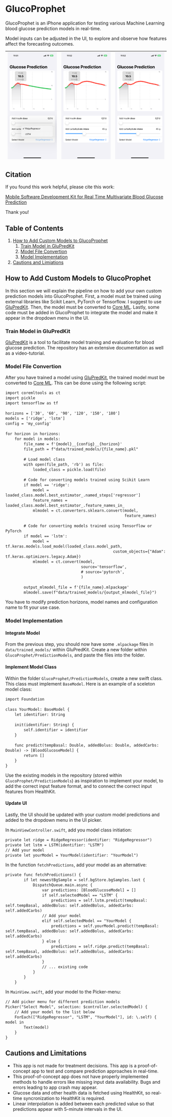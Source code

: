 # GlucoProphet

GlucoProphet is an iPhone application for testing various Machine Learning blood glucose prediction models in real-time. 

Model inputs can be adjusted in the UI, to explore and observe how features affect the forecasting outcomes.

| ![Demo carbs](figures/demo_menu.PNG) | ![Demo carbs](figures/demo_carbs.PNG) | ![Demo carbs](figures/demo_carbs.PNG) |
|--------------------------------------|---------------------------------------|---------------------------------------|


## Citation 

If you found this work helpful, please cite this work: 

[Mobile Software Development Kit for Real Time Multivariate Blood Glucose Prediction](https://ieeexplore.ieee.org/document/10379644)

Thank you!


## Table of Contents

1. [How to Add Custom Models to GlucoProphet](#how-to-add-custom-models-to-glucoprophet)
   1. [Train Model in GluPredKit](#train-model-in-glupredkit)
   2. [Model File Convertion](#model-file-convertion)
   3. [Model Implementation](#model-implementation)
4. [Cautions and Limiations](#cautions-and-limitations)

## How to Add Custom Models to GlucoProphet
In this section we will explain the pipeline on how to add your own custom prediction models into GlucoProphet. First, 
a model must be trained using external libraries like Scikit Learn, PyTorch or Tensorflow. I suggest to use 
[GluPredKit](https://github.com/miriamkw/GluPredKit). Then, the model must be converted
to [Core ML](https://apple.github.io/coremltools/docs-guides/source/overview-coremltools.html). Lastly, some code must
be added in GlucoProphet to integrate the model and make it appear in the dropdown menu in the UI.

### Train Model in GluPredKit
[GluPredKit](https://github.com/miriamkw/GluPredKit) is a tool to facilitate model training and evaluation for blood glucose prediction.
The repository has an extensive documentation as well as a video-tutorial.

### Model File Convertion
After you have trained a model using [GluPredKit](https://github.com/miriamkw/GluPredKit), the trained model must be converted
to [Core ML](https://apple.github.io/coremltools/docs-guides/source/overview-coremltools.html). This can be done using
the following script:
```
import coremltools as ct
import pickle
import tensorflow as tf

horizons = ['30', '60', '90', '120', '150', '180']
models = ['ridge', 'lstm']
config = 'my_config'

for horizon in horizons:
    for model in models:
        file_name = f'{model}__{config}__{horizon}'
        file_path = f"data/trained_models/{file_name}.pkl"

        # Load model class
        with open(file_path, 'rb') as file:
            loaded_class = pickle.load(file)

        # Code for converting models trained using Scikit Learn
        if model == 'ridge': 
            model = loaded_class.model.best_estimator_.named_steps['regressor']
            feature_names = loaded_class.model.best_estimator_.feature_names_in_
            mlmodel = ct.converters.sklearn.convert(model,
                                                    feature_names)
        
        # Code for converting models trained using Tensorflow or PyTorch
        if model == 'lstm':
            model = tf.keras.models.load_model(loaded_class.model_path,
                                               custom_objects={"Adam": tf.keras.optimizers.legacy.Adam})
            mlmodel = ct.convert(model,
                                 source='tensorflow',
                                 # source='pytorch',
                                 )

        output_mlmodel_file = f'{file_name}.mlpackage'
        mlmodel.save(f"data/trained_models/{output_mlmodel_file}")
```
You have to modify prediction horizons, model names and configuration name to fit your use case.

### Model Implementation

#### Integrate Model
From the previous step, you should now have some `.mlpackage` files in `data/trained_models/` within GluPredKit. Create a new folder within `GlucoProphet/PredictionModels`, and paste the files into the
folder.

#### Implement Model Class
Within the folder `GlucoProphet/PredictionModels`, create a new swift class. This class must implement
`BaseModel`. Here is an example of a sceleton model class:

```
import Foundation

class YourModel: BaseModel {
    let identifier: String
    
    init(identifier: String) {
        self.identifier = identifier
    }
    
    func predict(tempBasal: Double, addedBolus: Double, addedCarbs: Double) -> [BloodGlucoseModel] {
        return []
    }
}
```

Use the existing models in the repository (stored within `GlucoProphet/PredictionModels`) as inspiration to implement your model, to add the correct input feature format, 
and to connect the correct input features from HealthKit.

#### Update UI
Lastly, the UI should be updated with your custom model predictions and added to the dropdown menu in the UI picker.

In `MainViewController.swift`, add you model class initiation: 

```
private let ridge = RidgeRegressor(identifier: "RidgeRegressor")
private let lstm = LSTM(identifier: "LSTM")
// Add your model
private let yourModel = YourModel(identifier: "YourModel")
```
In the function `fetchPredictions`, add your model as an alternative:
```
private func fetchPredictions() {
        if let newestBgSample = self.bgStore.bgSamples.last {
            DispatchQueue.main.async {
                var predictions: [BloodGlucoseModel] = []
                if self.selectedModel == "LSTM" {
                    predictions = self.lstm.predict(tempBasal: self.tempBasal, addedBolus: self.addedBolus, addedCarbs: self.addedCarbs)
                // Add your model
                elif self.selectedModel == "YourModel {
                    predictions = self.yourModel.predict(tempBasal: self.tempBasal, addedBolus: self.addedBolus, addedCarbs: self.addedCarbs)
                } else {
                    predictions = self.ridge.predict(tempBasal: self.tempBasal, addedBolus: self.addedBolus, addedCarbs: self.addedCarbs)
                }
                // ... existing code
            }
        }
    }
```
In `MainView.swift`, add your model to the Picker-menu: 
```
// Add picker menu for different prediction models
Picker("Select Model", selection: $controller.selectedModel) {
    // Add your model to the list below
    ForEach(["RidgeRegressor", "LSTM", "YourModel"], id: \.self) { model in
        Text(model)
    }
}
```

## Cautions and Limitations

- This app is not made for treatment decisions. This app is a proof-of-concept app to test and compare prediction approaches in real-time. 
- This proof-of-concept app does not have properly implemented methods to handle errors like missing input data availability. Bugs and errors leading to app crash may appear.
- Glucose data and other health data is fetched using HealthKit, so real-time syncronization to HealthKit is required.
- Linear interpolation is added between each predicted value so that predictions appear with 5-minute intervals in the UI.





